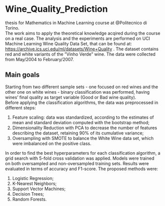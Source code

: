 # Wine_Quality_Prediction
thesis for Mathematics in Machine Learning course at @Politecnico di Torino. <br>
The work aims to apply the theoretical knowledge acqired during the course on a real case. The analysis and the experiments are performed on UCI Machine Learning Wine Quality Data Set, that can be found at: https://archive.ics.uci.edu/ml/datasets/Wine+Quality . The dataset contains red and white variants of the ”Vinho Verde” wine. The data were collected from May/2004 to February/2007. <br>
## Main goals

Starting from two different sample sets - one focused on red wines and the other one on white wines - binary classification was performed, having wines’ final quality as target variable (Good or Bad wine quality). <br>
Before applying the classification algorithms, the data was preprocessed in different steps:
1. Feature scaling: data was standardized, according to the estimates of mean and standard deviation computed with the bootstrap method; <br>
2. Dimensionality Reduction with PCA to decrease the number of features describing the dataset, retaining 90% of its cumulative variance; <br>
3. Oversampling with SMOTE to balance the White Wine data set, which were imbalanced on the positive class. <br>

In order to find the best hyperparameters for each classification algorithm, a grid search with 5-fold cross validation was applied.
Models were trained on both oversampled and non-oversampled training sets. Results were evaluated in terms of accuracy and F1-score.
The proposed methods were:
1. Logistic Regression; <br>
2. K-Nearest Neighbors; <br>
3. Support Vector Machines; <br>
4. Decision Trees; <br>
5. Random Forests. <br>
